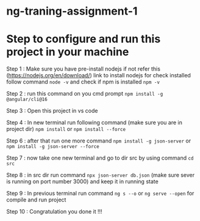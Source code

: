 # ng-traning-assignment-1

# Step to configure and run this project in your machine
Step 1 : Make sure you have pre-install nodejs if not refer this (https://nodejs.org/en/download/)  link to install nodejs for check installed follow command `node -v` and check if npm is installed `npm -v`

Step 2 : run this command on you cmd prompt `npm install -g @angular/cli@16` 

Step 3 : Open this project in vs code

Step 4 : In new terminal run following command (make sure you are in project dir) `npm install` or `npm install --force`

Step 6 : after that run one more command `npm install -g json-server` or `npm install -g json-server --force`

Step 7 : now take one new terminal and go to dir src by using command `cd src`

Step 8 : in src dir run command `npx json-server db.json` (make sure sever is running on port number 3000) and keep it in running state

Step 9 : In previous terminal run command `ng s --o` or `ng serve --open` for compile and run project

Step 10 : Congratulation you done it !!!

